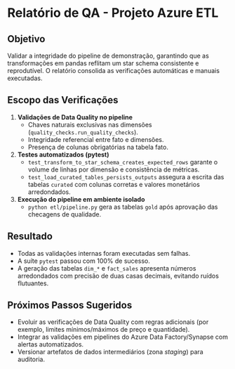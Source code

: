 # Relatório de QA - Projeto Azure ETL

## Objetivo

Validar a integridade do pipeline de demonstração, garantindo que as
transformações em pandas reflitam um star schema consistente e
reprodutível. O relatório consolida as verificações automáticas e
manuais executadas.

## Escopo das Verificações

1. **Validações de Data Quality no pipeline**
   - Chaves naturais exclusivas nas dimensões (`quality_checks.run_quality_checks`).
   - Integridade referencial entre fato e dimensões.
   - Presença de colunas obrigatórias na tabela fato.
2. **Testes automatizados (pytest)**
   - `test_transform_to_star_schema_creates_expected_rows`
     garante o volume de linhas por dimensão e consistência de métricas.
   - `test_load_curated_tables_persists_outputs` assegura a escrita das
     tabelas `curated` com colunas corretas e valores monetários
     arredondados.
3. **Execução do pipeline em ambiente isolado**
   - `python etl/pipeline.py` gera as tabelas `gold` após aprovação das
     checagens de qualidade.

## Resultado

- Todas as validações internas foram executadas sem falhas.
- A suíte `pytest` passou com 100% de sucesso.
- A geração das tabelas `dim_*` e `fact_sales` apresenta números
  arredondados com precisão de duas casas decimais, evitando ruídos
  flutuantes.

## Próximos Passos Sugeridos

- Evoluir as verificações de Data Quality com regras adicionais (por
  exemplo, limites mínimos/máximos de preço e quantidade).
- Integrar as validações em pipelines do Azure Data Factory/Synapse com
  alertas automatizados.
- Versionar artefatos de dados intermediários (zona *staging*) para
  auditoria.
